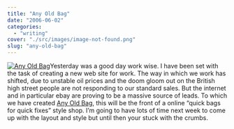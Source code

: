 ```yaml
---
title: "Any Old Bag"
date: "2006-06-02"
categories: 
  - "writing"
cover: "./src/images/image-not-found.png"
slug: "any-old-bag"
---
```


[![Any Old Bag](/images/157940455_e993055140_m.jpg)](http://www.flickr.com/photos/funkylarma/157940455/ "Any Old Bag")Yesterday was a good day work wise. I have been set with the task of creating a new web site for work. The way in which we work has shifted, due to unstable oil prices and the doom gloom out on the British high street people are not responding to our standard sales. But the internet and in particular ebay are proving to be a massive source of leads. To which we have created [Any Old Bag](http://www.anyoldbag.com), this will be the front of a online “quick bags for quick fixes” style shop. I’m going to have lots of time next week to come up with the layout and style but until then your stuck with the crumbs.
